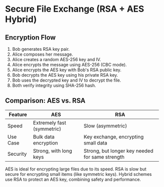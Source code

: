 # Secure File Exchange (RSA + AES Hybrid)

## Encryption Flow
1. Bob generates RSA key pair.
2. Alice composes her message.
3. Alice creates a random AES-256 key and IV.
4. Alice encrypts the message using AES-256 (CBC mode).
5. Alice encrypts the AES key with Bob's RSA public key.
6. Bob decrypts the AES key using his private RSA key.
7. Bob uses the decrypted key and IV to decrypt the file.
8. Both verify integrity using SHA-256 hash.

## Comparison: AES vs. RSA

| Feature   | AES                          | RSA                          |
|-----------|------------------------------|------------------------------|
| Speed     | Extremely fast (symmetric)   | Slow (asymmetric)            |
| Use Case  | Bulk data encryption         | Key exchange, encrypting small data |
| Security  | Strong, with long keys       | Strong, but longer key needed for same strength |

AES is ideal for encrypting large files due to its speed. RSA is slow but secure for encrypting small items (like symmetric keys). Hybrid schemes use RSA to protect an AES key, combining safety and performance.

